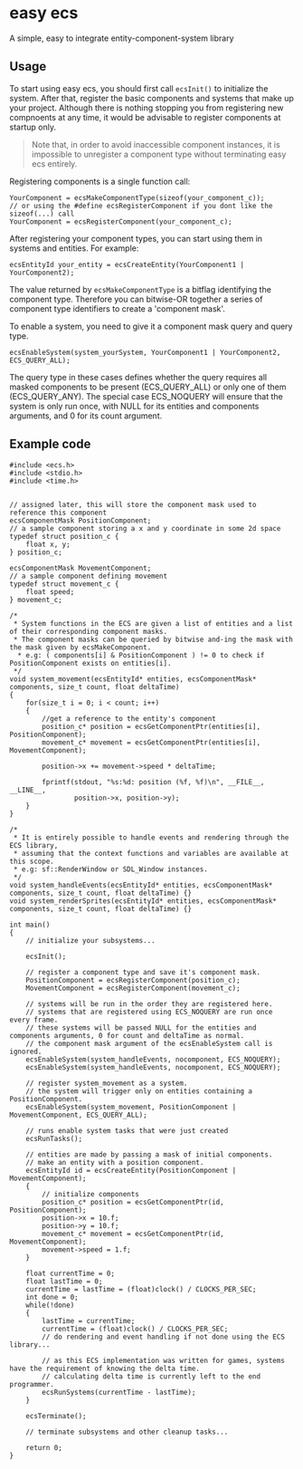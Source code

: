 # easy ecs
A simple, easy to integrate entity-component-system library

## Usage
To start using easy ecs, you should first call `ecsInit()` to initialize the system. After that, register the basic components and systems that make up your project. Although there is nothing stopping you from registering new compnoents at any time, it would be advisable to register components at startup only.

> Note that, in order to avoid inaccessible component instances, it is impossible to unregister a component type without terminating easy ecs entirely.

Registering components is a single function call:
```
YourComponent = ecsMakeComponentType(sizeof(your_component_c));
// or using the #define ecsRegisterComponent if you dont like the sizeof(...) call
YourComponent = ecsRegisterComponent(your_component_c);
```

After registering your component types, you can start using them in systems and entities. For example:
```
ecsEntityId your_entity = ecsCreateEntity(YourComponent1 | YourComponent2);
```

The value returned by `ecsMakeComponentType` is a bitflag identifying the component type. Therefore you can bitwise-OR together a series of component type identifiers to create a 'component mask'.

To enable a system, you need to give it a component mask query and query type.
```
ecsEnableSystem(system_yourSystem, YourComponent1 | YourComponent2, ECS_QUERY_ALL);
```
The query type in these cases defines whether the query requires all masked components to be present (ECS_QUERY_ALL) or only one of them (ECS_QUERY_ANY). The special case ECS_NOQUERY will ensure that the system is only run once, with NULL for its entities and components arguments, and 0 for its count argument.

## Example code
```
#include <ecs.h>
#include <stdio.h>
#include <time.h>


// assigned later, this will store the component mask used to reference this component
ecsComponentMask PositionComponent;
// a sample component storing a x and y coordinate in some 2d space 
typedef struct position_c {
	float x, y;
} position_c;

ecsComponentMask MovementComponent;
// a sample component defining movement
typedef struct movement_c {
	float speed;
} movement_c;

/*
 * System functions in the ECS are given a list of entities and a list of their corresponding component masks.
 * The component masks can be queried by bitwise and-ing the mask with the mask given by ecsMakeComponent.
  * e.g: ( components[i] & PositionComponent ) != 0 to check if PositionComponent exists on entities[i].
 */
void system_movement(ecsEntityId* entities, ecsComponentMask* components, size_t count, float deltaTime)
{
	for(size_t i = 0; i < count; i++)
	{
		//get a reference to the entity's component
		position_c* position = ecsGetComponentPtr(entities[i], PositionComponent);
		movement_c* movement = ecsGetComponentPtr(entities[i], MovementComponent);

        position->x += movement->speed * deltaTime;

        fprintf(stdout, "%s:%d: position (%f, %f)\n", __FILE__, __LINE__,
                position->x, position->y);
	}	
}

/*
 * It is entirely possible to handle events and rendering through the ECS library,
 * assuming that the context functions and variables are available at this scope.
 * e.g: sf::RenderWindow or SDL_Window instances.
 */
void system_handleEvents(ecsEntityId* entities, ecsComponentMask* components, size_t count, float deltaTime) {}
void system_renderSprites(ecsEntityId* entities, ecsComponentMask* components, size_t count, float deltaTime) {}

int main()
{
	// initialize your subsystems...

	ecsInit();

	// register a component type and save it's component mask.
	PositionComponent = ecsRegisterComponent(position_c);
	MovementComponent = ecsRegisterComponent(movement_c);

	// systems will be run in the order they are registered here.
	// systems that are registered using ECS_NOQUERY are run once every frame.	
	// these systems will be passed NULL for the entities and components arguments, 0 for count and deltaTime as normal.
	// the component mask argument of the ecsEnableSystem call is ignored.
	ecsEnableSystem(system_handleEvents, nocomponent, ECS_NOQUERY);
	ecsEnableSystem(system_handleEvents, nocomponent, ECS_NOQUERY);

	// register system_movement as a system.
	// the system will trigger only on entities containing a PositionComponent.
	ecsEnableSystem(system_movement, PositionComponent | MovementComponent, ECS_QUERY_ALL);

    // runs enable system tasks that were just created
    ecsRunTasks();

	// entities are made by passing a mask of initial components.
	// make an entity with a position component.
	ecsEntityId id = ecsCreateEntity(PositionComponent | MovementComponent);
	{
		// initialize components
		position_c* position = ecsGetComponentPtr(id, PositionComponent);
		position->x = 10.f;
		position->y = 10.f;
		movement_c* movement = ecsGetComponentPtr(id, MovementComponent);
		movement->speed = 1.f;
	}

    float currentTime = 0;
    float lastTime = 0;
    currentTime = lastTime = (float)clock() / CLOCKS_PER_SEC;
	int done = 0;
	while(!done)
	{
        lastTime = currentTime;
        currentTime = (float)clock() / CLOCKS_PER_SEC;
		// do rendering and event handling if not done using the ECS library...

		// as this ECS implementation was written for games, systems have the requirement of knowing the delta time.
		// calculating delta time is currently left to the end programmer.
		ecsRunSystems(currentTime - lastTime);
	}

	ecsTerminate();

	// terminate subsystems and other cleanup tasks...

	return 0;
}
```
